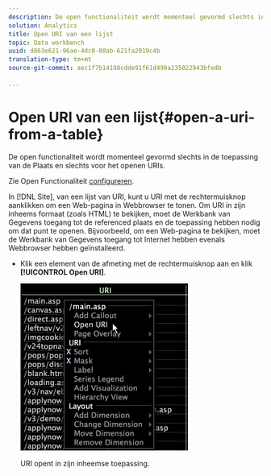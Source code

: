 ```yaml
---
description: De open functionaliteit wordt momenteel gevormd slechts in de toepassing van de Plaats en slechts voor het openen URIs.
solution: Analytics
title: Open URI van een lijst
topic: Data workbench
uuid: d863e621-96ae-4dc0-80ab-621fa2019c4b
translation-type: tm+mt
source-git-commit: aec1f7b14198cdde91f61d490a235022943bfedb

---
```



# Open URI van een lijst{#open-a-uri-from-a-table}

De open functionaliteit wordt momenteel gevormd slechts in de toepassing van de Plaats en slechts voor het openen URIs.

Zie Open Functionaliteit [configureren](../../../../home/c-get-started/c-intf-anlys-ftrs/c-config-open-funct.md#concept-854e6dc8bef34e6aa4ccfb7a8929af4d).

In [!DNL Site], van een lijst van URI, kunt u URI met de rechtermuisknop aanklikken om een Web-pagina in Webbrowser te tonen. Om URI in zijn inheems formaat (zoals HTML) te bekijken, moet de Werkbank van Gegevens toegang tot de referenced plaats en de toepassing hebben nodig om dat punt te openen. Bijvoorbeeld, om een Web-pagina te bekijken, moet de Werkbank van Gegevens toegang tot Internet hebben evenals Webbrowser hebben geïnstalleerd.

* Klik een element van de afmeting met de rechtermuisknop aan en klik **[!UICONTROL Open URI]**.

   ![](assets/mnu_Table_OpenURI.png)

   URI opent in zijn inheemse toepassing.

